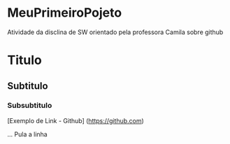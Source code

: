 # MeuPrimeiroPojeto 
Atividade da disclina de SW orientado pela professora Camila sobre github
# Titulo
## Subtitulo
### Subsubtitulo

[Exemplo de Link - Github] (https://github.com)

...
Pula a linha
